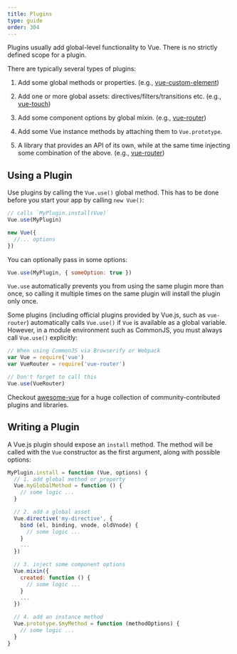 ```yaml
---
title: Plugins
type: guide
order: 304
---
```


Plugins usually add global-level functionality to Vue. There is no strictly defined scope for a plugin.

There are typically several types of plugins:

1. Add some global methods or properties. (e.g., [vue-custom-element](https://github.com/karol-f/vue-custom-element))

2. Add one or more global assets: directives/filters/transitions etc. (e.g., [vue-touch](https://github.com/vuejs/vue-touch))

3. Add some component options by global mixin. (e.g., [vue-router](https://github.com/vuejs/vue-router))

4. Add some Vue instance methods by attaching them to `Vue.prototype`.

5. A library that provides an API of its own, while at the same time injecting some combination of the above. (e.g., [vue-router](https://github.com/vuejs/vue-router))

## Using a Plugin

Use plugins by calling the `Vue.use()` global method. This has to be done before you start your app by calling `new Vue()`:

``` js
// calls `MyPlugin.install(Vue)`
Vue.use(MyPlugin)

new Vue({
  //... options
})
```

You can optionally pass in some options:

``` js
Vue.use(MyPlugin, { someOption: true })
```

`Vue.use` automatically prevents you from using the same plugin more than once, so calling it multiple times on the same plugin will install the plugin only once.

Some plugins (including official plugins provided by Vue.js, such as `vue-router`) automatically calls `Vue.use()` if `Vue` is available as a global variable. However, in a module environment such as CommonJS, you must always call `Vue.use()` explicitly:

``` js
// When using CommonJS via Browserify or Webpack
var Vue = require('vue')
var VueRouter = require('vue-router')

// Don't forget to call this
Vue.use(VueRouter)
```

Checkout [awesome-vue](https://github.com/vuejs/awesome-vue#components--libraries) for a huge collection of community-contributed plugins and libraries.

## Writing a Plugin

A Vue.js plugin should expose an `install` method. The method will be called with the `Vue` constructor as the first argument, along with possible options:

``` js
MyPlugin.install = function (Vue, options) {
  // 1. add global method or property
  Vue.myGlobalMethod = function () {
    // some logic ...
  }

  // 2. add a global asset
  Vue.directive('my-directive', {
    bind (el, binding, vnode, oldVnode) {
      // some logic ...
    }
    ...
  })

  // 3. inject some component options
  Vue.mixin({
    created: function () {
      // some logic ...
    }
    ...
  })

  // 4. add an instance method
  Vue.prototype.$myMethod = function (methodOptions) {
    // some logic ...
  }
}
```
